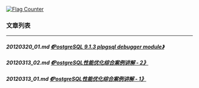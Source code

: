 <a rel="nofollow" href="http://info.flagcounter.com/h9V1"  ><img src="http://s03.flagcounter.com/count/h9V1/bg_FFFFFF/txt_000000/border_CCCCCC/columns_2/maxflags_12/viewers_0/labels_0/pageviews_0/flags_0/"  alt="Flag Counter"  border="0"  ></a>  
  
### 文章列表  
----  
##### 20120320_01.md   [《PostgreSQL 9.1.3 plpgsql debugger module》](20120320_01.md)  
##### 20120313_02.md   [《PostgreSQL性能优化综合案例讲解 - 2》](20120313_02.md)  
##### 20120313_01.md   [《PostgreSQL性能优化综合案例讲解 - 1》](20120313_01.md)  
